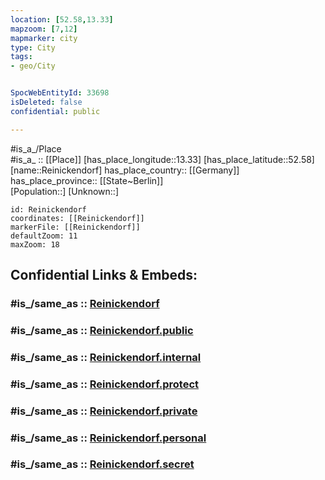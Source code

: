 ```yaml
---
location: [52.58,13.33] 
mapzoom: [7,12] 
mapmarker: city 
type: City
tags:
- geo/City


SpocWebEntityId: 33698
isDeleted: false
confidential: public

---
```

#is_a_/Place  
#is_a_ :: [[Place]] 
[has_place_longitude::13.33] 
[has_place_latitude::52.58] 
[name::Reinickendorf] 
has_place_country:: [[Germany]]  
has_place_province:: [[State~Berlin]]  
[Population::] 
[Unknown::] 


```leaflet
id: Reinickendorf
coordinates: [[Reinickendorf]] 
markerFile: [[Reinickendorf]] 
defaultZoom: 11 
maxZoom: 18
```


## Confidential Links & Embeds: 

### #is_/same_as :: [Reinickendorf](/_Standards/Earth/Continent/Europe/Europe~Central/Germany/Germany~West/State~Berlin/cities~Berlin/Reinickendorf.md) 

### #is_/same_as :: [Reinickendorf.public](/_public/Earth/Continent/Europe/Europe~Central/Germany/Germany~West/State~Berlin/cities~Berlin/Reinickendorf.public.md) 

### #is_/same_as :: [Reinickendorf.internal](/_internal/Earth/Continent/Europe/Europe~Central/Germany/Germany~West/State~Berlin/cities~Berlin/Reinickendorf.internal.md) 

### #is_/same_as :: [Reinickendorf.protect](/_protect/Earth/Continent/Europe/Europe~Central/Germany/Germany~West/State~Berlin/cities~Berlin/Reinickendorf.protect.md) 

### #is_/same_as :: [Reinickendorf.private](/_private/Earth/Continent/Europe/Europe~Central/Germany/Germany~West/State~Berlin/cities~Berlin/Reinickendorf.private.md) 

### #is_/same_as :: [Reinickendorf.personal](/_personal/Earth/Continent/Europe/Europe~Central/Germany/Germany~West/State~Berlin/cities~Berlin/Reinickendorf.personal.md) 

### #is_/same_as :: [Reinickendorf.secret](/_secret/Earth/Continent/Europe/Europe~Central/Germany/Germany~West/State~Berlin/cities~Berlin/Reinickendorf.secret.md)

